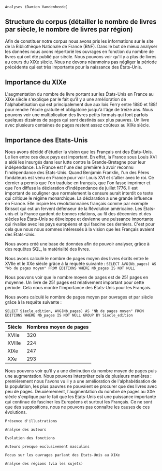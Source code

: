    Analyses (Damien Vandenheede)

   ## Structure du corpus (détailler le nombre de livres par siècle, le nombre de livres par région)
   
Afin de constituer notre corpus nous avons pris les informations sur le site de la Bibliothèque Nationale de France (BNF). Dans le but de mieux analyser les données nous avons répertorié les ouvrages en fonction du nombre de livres qui ont été publié par siècle. Nous pouvons voir qu'il y a plus de livres au cours du XIXe siècle. Nous ne devons néanmoins pas négliger la période précédente qui est très importante pour la naissance des États-Unis.
    
  ## Importance du XIXe
  
L'augmentation du nombre de livre portant sur les États-Unis en France au XIXe siècle s'explique par le fait qu'il y a une amélioration de l'alphabétisation qui est principalement due aux lois Ferry entre 1880 et 1881 pour rendre l'école gratuite et obligatoire jusqu'à l'âge de treize ans. Nous pouvons voir une multiplication des livres petits formats qui font parfois quelques dizaines de pages qui sont destinés aux plus pauvres. Un livre avec 
plusieurs centaines de pages restent assez coûteux au XIXe siècle. 
  

## Importance des Etats-Unis
Nous avons décidé d'étudier la vision que les Français ont des États-Unis. Le lien entre ces deux pays est important. En effet, la France sous Louis XVI a aidé les insurgés dans leur lutte contre la Grande-Bretagne pour leur indépendance. La France est l'une des première à avoir reconnu l'indépendance des États-Unis. Quand Benjamin Franklin, l'un des Pères fondateurs est venu en France pour voir Louis XVI et s'allier avec le roi. Ce dernier a permis que l'on traduise en français, que l'on fasse imprimer et que l'on diffuse la déclaration d'indépendance de juillet 1776. Il est important de souligner que normalement la censure aurait interdit ce texte qui critique le régime monarchique. La déclaration a une grande influence en France. Elle inspire les révolutionnaires français comme par exemple Brissot qui est un fervent défenseur de la Révolution américaine. Les États-unis et la France gardent de bonnes relations, au fil des décennies et des siècles les États-Unis se développe et devienne une puissance importante qui rivalise avec les pays européens et qui fascine ces derniers. C'est pour cela que nous nous sommes intéressés à la vision que les Français avaient des États-Unis.


Nous avons créé une base de données afin de pouvoir analyser, grâce à des requêtes SQL, la matérialité des livres. 

Nous avons calculé le nombre de pages moyen des livres écrits entre le XVIIe et le XXe siècle grâce à la requête suivante :
`SELECT AVG(Nb_pages) AS "Nb de pages moyen" FROM EDITIONS WHERE Nb_pages IS NOT NULL`

Nous pouvons voir que le nombre moyen de pages est de 251 pages en moyenne. Un livre de 251 pages est relativement important pour cette période. Cela nous montre l'importance des États-Unis pour les Français.

Nous avons calculé le nombre de pages moyen par ouvrages et par siècle grâce à la requête suivante : 

`SELECT Siecle_edition, AVG(Nb_pages) AS "Nb de pages moyen" FROM EDITIONS WHERE Nb_pages IS NOT NULL GROUP BY Siecle_edition`

| Siècle | Nombres moyen de pages |
| ---------- | -------------|
| XVIIe |320|
|XVIIIe|224|
|XIXe|247|
|XXe|293|


Nous pouvons voir qu'il y a une diminution du nombre moyen de pages puis une augmentation. Nous pouvons interprêter cela de plusieurs manières : premièrement nous l'avons vu il y a une amélioration de l'alphabétisation de la population, les plus pauvres ne pouvaient se procurer que des livres avec peu de pages. Deuxièmement, l'augmentation du nombre de pages au XXe siècle s'explique par le fait que les États-Unis est une puissance importante qui continue de fasciner les Européens et surtout les Français. Ce ne sont que des suppositions, nous ne pouvons pas connaître les causes de ces évolutions.



    Présence d'illustrations

    Analyse des auteurs

    Evolution des fonctions

    Auteurs presque exclusivement masculins

    Focus sur les ouvrages parlant des Etats-Unis au XIXe

    Analyse des régions (via les sujets)
